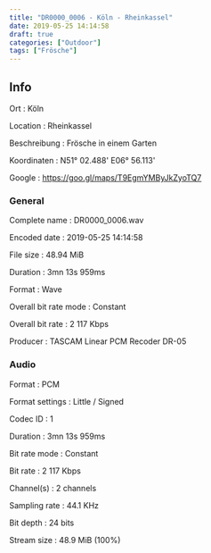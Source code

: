 ```yaml
---
title: "DR0000_0006 - Köln - Rheinkassel"
date: 2019-05-25 14:14:58
draft: true
categories: ["Outdoor"]
tags: ["Frösche"]
---
```


## Info

Ort
: Köln

Location
: Rheinkassel

Beschreibung
: Frösche in einem Garten

Koordinaten
: N51° 02.488' E06° 56.113'

Google
: <https://goo.gl/maps/T9EgmYMByJkZyoTQ7>

### General

Complete name
: DR0000_0006.wav

Encoded date
: 2019-05-25 14:14:58

File size
: 48.94 MiB

Duration
: 3mn 13s 959ms

Format
: Wave

Overall bit rate mode
: Constant

Overall bit rate
: 2 117 Kbps

Producer
: TASCAM Linear PCM Recoder DR-05

### Audio

Format
: PCM

Format settings
: Little / Signed

Codec ID
: 1

Duration
: 3mn 13s 959ms

Bit rate mode
: Constant

Bit rate
: 2 117 Kbps

Channel(s)
: 2 channels

Sampling rate
: 44.1 KHz

Bit depth
: 24 bits

Stream size
: 48.9 MiB (100%)


